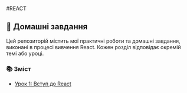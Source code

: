 #REACT

## 🧠 Домашні завдання
Цей репозиторій містить мої практичні роботи та домашні завдання, виконані в процесі вивчення React. Кожен розділ відповідає окремій темі або уроці.

### 📚 Зміст
- [Урок 1: Вступ до React](./hw_01)
